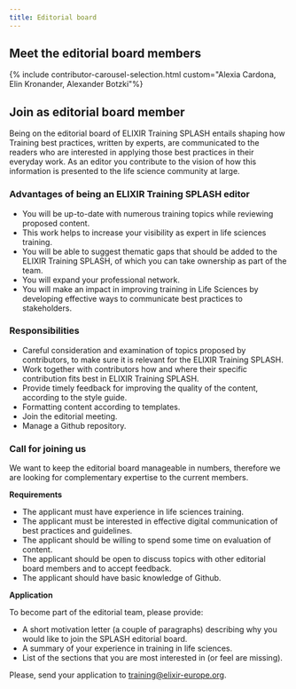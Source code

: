 ```yaml
---
title: Editorial board
---
```


## Meet the editorial board members

{% include contributor-carousel-selection.html custom="Alexia Cardona, Elin Kronander, Alexander Botzki"%}

## Join as editorial board member

Being on the editorial board of ELIXIR Training SPLASH entails shaping how Training best practices, written by experts, are communicated to the readers who are interested in applying those best practices in their everyday work. As an editor you contribute to the vision of how this information is presented to the life science community at large.

### Advantages of being an ELIXIR Training SPLASH editor

* You will be up-to-date with numerous training topics while reviewing proposed content.
* This work helps to increase your visibility as expert in life sciences training.
* You will be able to suggest thematic gaps that should be added to the ELIXIR Training SPLASH, of which you can take ownership as part of the team.
* You will expand your professional network.
* You will make an impact in improving training in Life Sciences by developing effective ways to communicate best practices to stakeholders.

### Responsibilities

* Careful consideration and examination of topics proposed by contributors, to make sure it is relevant for the ELIXIR Training SPLASH.
* Work together with contributors how and where their specific contribution fits best in ELIXIR Training SPLASH.
* Provide timely feedback for improving the quality of the content, according to the style guide.
* Formatting content according to templates.
* Join the <regular> editorial meeting.
* Manage a Github repository.

### Call for joining us

We want to keep the editorial board manageable in numbers, therefore we are looking for complementary expertise to the current members.

**Requirements**

* The applicant must have experience in life sciences training.
* The applicant must be interested in effective digital communication of best practices and guidelines.
* The applicant should be willing to spend some time on evaluation of content.
* The applicant should be open to discuss topics with other editorial board members and to accept feedback.
* The applicant should have basic knowledge of Github.

**Application**

To become part of the editorial team, please provide:

* A short motivation letter (a couple of paragraphs) describing why you would like to join the SPLASH editorial board.
* A summary of your experience in training in life sciences.
* List of the sections that you are most interested in (or feel are missing).

Please, send your application to training@elixir-europe.org.
